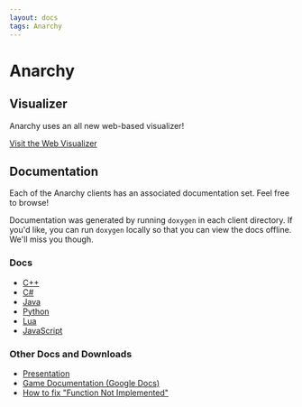 ```yaml
---
layout: docs
tags: Anarchy
---
```


# Anarchy

## Visualizer

Anarchy uses an all new web-based visualizer!


<a href="http://vis.megaminerai.com" class="btn btn-info">
  Visit the Web Visualizer<i class="fa fa-eye"></i>
</a>

## Documentation

Each of the Anarchy clients has an associated documentation set. Feel
free to browse!

Documentation was generated by running ``doxygen`` in each client
directory. If you'd like, you can run ``doxygen`` locally so that you
can view the docs offline. We'll miss you though.

### Docs

* [C++]()
* [C#]()
* [Java]()
* [Python]()
* [Lua]()
* [JavaScript]()

### Other Docs and Downloads

* [Presentation]()
* [Game Documentation (Google Docs)]()
* [How to fix "Function Not Implemented"](https://docs.google.com/document/d/1t9wFoAbLC1K6EFcS11qJ9GCuof9-7xSkRgXbwvMAqFU/pub)
